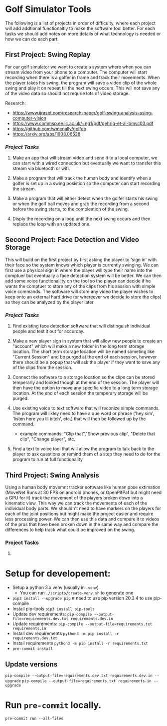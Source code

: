 # **Golf Simulator Tools**

The following is a list of projects in order of difficulty, where each project will add addtional functionaltiy to make the software tool better. For each tasks we should add notes on more details of what technology is needed or how we can do each part.

## First Project: Swing Replay

For our golf simulator we want to create a system where when you can stream video from your phone to a computer. The computer will start recording when there is a golfer in frame and track their movements. When the player takes his swing, the program will save a video clip of the whole swing and play it on repeat till the next swing occurs. This will not save any of the video data so should not requrie lots of video storage.

Research:
- https://www.ijraset.com/research-paper/golf-swing-analysis-using-computer-vision
- https://www.commsp.ee.ic.ac.uk/~ng1/pdf/gehrig-et-al-bmvc03.pdf
- https://github.com/wmcnally/golfdb
- https://arxiv.org/abs/1903.06528


### _Project Tasks_

1. Make an app that will stream video and send it to a local computer, we can start with a wired connection but eventually we want to transfer this stream via bluetooth or wifi.

2. Make a program that will track the human body and identify when a golfer is set up in a swing posistion so the computer can start recording the stream.

3. Make a program that will either detect when the golfer starts his swing or when the golf ball moves and grab the recording from a second before the swing starts, to the compleation of the swing.

4. Disply the recording on a loop until the next swing occurs and then replace the loop with an updated one.

## Second Project: Face Detection and Video Storage

This will build on the first project by first asking the player to 'sign in' with their face so the system knows which player is currently swinging. We can first use a physical sign in where the player will type their name into the comptuer but eventually a face detection system will be better. We can then add some voice functionallity on the tool so the player can decide if he wants the comptuer to store any of the clips from his session with simple voice commands. The software will store any video the player wishes to keep onto an external hard drive (or whereever we decide to store the clips) so they can be analyzed by the player later.

### _Project Tasks_

1. Find existing face detection software that will distinguish individual people and test it out for accurcay.

2. Make a new player sign in system that will allow new people to create an "account" which will make a new folder in the long term storage location. The short term storage location will be named someting like "Current Session" and be purged at the end of each session, however there should be a popup that will ask the player if they want to save any of the clips from the session.

3. Connect the software to a storage location so the clips can be stored temperarly and looked though at the end of the session. The player will then have the option to move any specific video to a long term storage location. At the end of each session the temperary storage will be purged.

4. Use existing voice to text software that will reconize simple commands. The program will likley need to have a que word or phrase ('hey sim', 'listen here you lil bitch', etc.) that will then be followed up by the command.

   - example commands: "Clip that","Show previous clip", "Delete that clip", "Change player", etc.

5. Find a text to voice tool that will allow the program to talk back to the player to ask questions or remind them of a step they need to do for the program to run at full functionality

## Third Project: Swing Analysis

Using a human body movemnt tracker software like human pose extimation (MoveNet Runs at 30 FPS on android phones, or OpenPifPaf but might need a GPU for it) track the movement of the players broken down into a kinematic view. This way we can track the movements of each of the individual body parts. We shouldn't need to have markers on the players for each of the joint positions but might make the project easier and require less processing power. We can then use this data and compare it to videos of the pros that have been broken down in the same way and compare the differences to help track what could be improved on the swing.

### Project Tasks

1.

# Setup for developement:

- Setup a python 3.x venv (usually in `.venv`)
  - You can run `./scripts/create-venv.sh` to generate one
- `pip3 install --upgrade pip` # need to use pip version 20.3.4 to use pip-compile
- Install pip-tools `pip3 install pip-tools`
- Update dev requirements: `pip-compile --output-file=requirements.dev.txt requirements.dev.in`
- Update requirements: `pip-compile --output-file=requirements.txt requirements.in`
- Install dev requirements `python3 -m pip install -r requirements.dev.txt`
- Install requirements `python3 -m pip install -r requirements.txt`
- `pre-commit install`

## Update versions

`pip-compile --output-file=requirements.dev.txt requirements.dev.in --upgrade`
`pip-compile --output-file=requirements.txt requirements.in --upgrade`

# Run `pre-commit` locally.

`pre-commit run --all-files`

